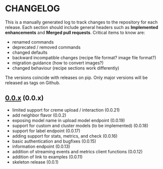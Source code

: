 # CHANGELOG

This is a manually generated log to track changes to the repository for each release.
Each section should include general headers such as **Implemented enhancements**
and **Merged pull requests**. Critical items to know are:

 - renamed commands
 - deprecated / removed commands
 - changed defaults
 - backward incompatible changes (recipe file format? image file format?)
 - migration guidance (how to convert images?)
 - changed behaviour (recipe sections work differently)

The versions coincide with releases on pip. Only major versions will be released as tags on Github.

## [0.0.x](https://github.com/vsoch/riverapi/tree/main) (0.0.x)
 - limited support for creme upload / interaction (0.0.21)
 - add neighbor flavor (0.0.2)
 - exposing model name in upload model endpoint (0.0.19)
 - support for custom and cluster models (to be implemented) (0.0.18)
 - support for label endpoint (0.0.17)
 - adding support for stats, metrics, and check (0.0.16)
 - basic authentication and bugfixes (0.0.15)
 - information endpoint (0.0.13)
 - addition of streaming events and metrics client functions (0.0.12)
 - addition of link to examples (0.0.11)
 - skeleton release (0.0.1)
